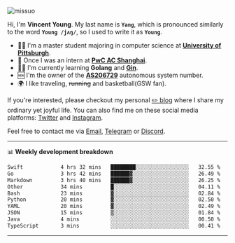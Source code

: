 <p align="left"> <img src="https://komarev.com/ghpvc/?username=missuo&label=Profile%20views&color=0e75b6&style=flat" alt="missuo" /> </p>


Hi, I'm **Vincent Young**. My last name is **`Yang`**, which is pronounced similarly to the word **`Young /jʌŋ/`**, so I used to write it as **`Young`**. 

-  👨‍🎓 I'm a master student majoring in computer science at [**University of Pittsburgh**](https://www.pitt.edu).
-  💼 Once I was an intern at **[PwC AC Shanghai](https://www.linkedin.com/company/pwc-ac-shanghai/)**.
-  👨‍💻 I'm currently learning **Golang** and [**Gin**](https://github.com/gin-gonic/gin).
-  🆕 I'm the owner of the **[AS206729](https://bgp.tools/AS206729)** autonomous system number.
-  🌍 I like traveling, ~~running~~ and basketball(GSW fan).

If you're interested, please checkout my personal [✏️ blog](https://missuo.me/) where I share my ordinary yet joyful life. You can also find me on these social media platforms: [Twitter](https://twitter.com/m1ssuo) and [Instagram](https://www.instagram.com/m1ssuo).

Feel free to contact me via <a href="mailto:i@yyt.moe">Email</a>, [Telegram](https://t.me/missuo) or [Discord](https://discordapp.com/users/missuo#7448).

-------

📊 **Weekly development breakdown**
<!--START_SECTION:waka-->

```txt
Swift            4 hrs 32 mins   ████████░░░░░░░░░░░░░░░░░   32.55 %
Go               3 hrs 42 mins   ██████▓░░░░░░░░░░░░░░░░░░   26.49 %
Markdown         3 hrs 40 mins   ██████▓░░░░░░░░░░░░░░░░░░   26.25 %
Other            34 mins         █░░░░░░░░░░░░░░░░░░░░░░░░   04.11 %
Bash             23 mins         ▓░░░░░░░░░░░░░░░░░░░░░░░░   02.84 %
Python           20 mins         ▓░░░░░░░░░░░░░░░░░░░░░░░░   02.50 %
YAML             20 mins         ▓░░░░░░░░░░░░░░░░░░░░░░░░   02.49 %
JSON             15 mins         ▒░░░░░░░░░░░░░░░░░░░░░░░░   01.84 %
Java             4 mins          ░░░░░░░░░░░░░░░░░░░░░░░░░   00.50 %
TypeScript       3 mins          ░░░░░░░░░░░░░░░░░░░░░░░░░   00.41 %
```

<!--END_SECTION:waka-->

-------
